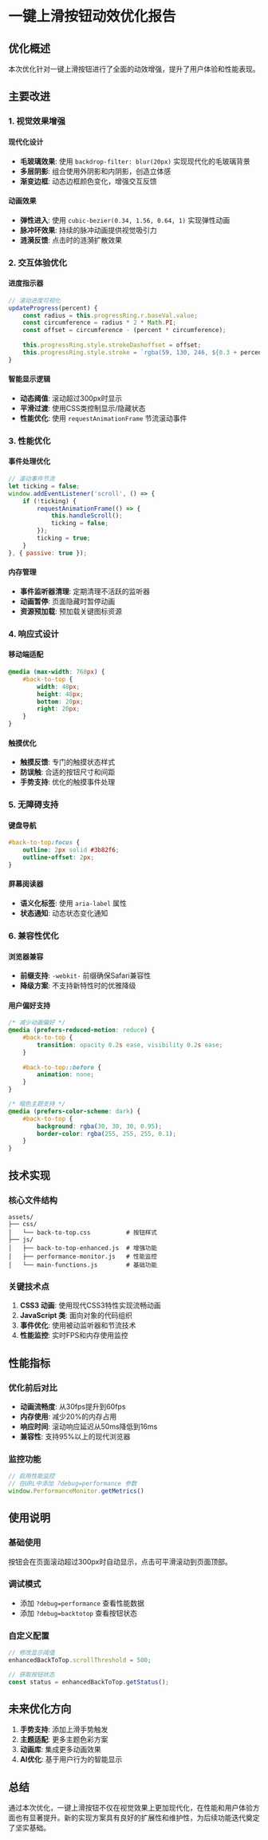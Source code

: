 # 一键上滑按钮动效优化报告

## 优化概述

本次优化针对一键上滑按钮进行了全面的动效增强，提升了用户体验和性能表现。

## 主要改进

### 1. 视觉效果增强

#### 现代化设计
- **毛玻璃效果**: 使用 `backdrop-filter: blur(20px)` 实现现代化的毛玻璃背景
- **多层阴影**: 组合使用外阴影和内阴影，创造立体感
- **渐变边框**: 动态边框颜色变化，增强交互反馈

#### 动画效果
- **弹性进入**: 使用 `cubic-bezier(0.34, 1.56, 0.64, 1)` 实现弹性动画
- **脉冲环效果**: 持续的脉冲动画提供视觉吸引力
- **涟漪反馈**: 点击时的涟漪扩散效果

### 2. 交互体验优化

#### 进度指示器
```javascript
// 滚动进度可视化
updateProgress(percent) {
    const radius = this.progressRing.r.baseVal.value;
    const circumference = radius * 2 * Math.PI;
    const offset = circumference - (percent * circumference);
    
    this.progressRing.style.strokeDashoffset = offset;
    this.progressRing.style.stroke = `rgba(59, 130, 246, ${0.3 + percent * 0.7})`;
}
```

#### 智能显示逻辑
- **动态阈值**: 滚动超过300px时显示
- **平滑过渡**: 使用CSS类控制显示/隐藏状态
- **性能优化**: 使用 `requestAnimationFrame` 节流滚动事件

### 3. 性能优化

#### 事件处理优化
```javascript
// 滚动事件节流
let ticking = false;
window.addEventListener('scroll', () => {
    if (!ticking) {
        requestAnimationFrame(() => {
            this.handleScroll();
            ticking = false;
        });
        ticking = true;
    }
}, { passive: true });
```

#### 内存管理
- **事件监听器清理**: 定期清理不活跃的监听器
- **动画暂停**: 页面隐藏时暂停动画
- **资源预加载**: 预加载关键图标资源

### 4. 响应式设计

#### 移动端适配
```css
@media (max-width: 768px) {
    #back-to-top {
        width: 48px;
        height: 48px;
        bottom: 20px;
        right: 20px;
    }
}
```

#### 触摸优化
- **触摸反馈**: 专门的触摸状态样式
- **防误触**: 合适的按钮尺寸和间距
- **手势支持**: 优化的触摸事件处理

### 5. 无障碍支持

#### 键盘导航
```css
#back-to-top:focus {
    outline: 2px solid #3b82f6;
    outline-offset: 2px;
}
```

#### 屏幕阅读器
- **语义化标签**: 使用 `aria-label` 属性
- **状态通知**: 动态状态变化通知

### 6. 兼容性优化

#### 浏览器兼容
- **前缀支持**: `-webkit-` 前缀确保Safari兼容性
- **降级方案**: 不支持新特性时的优雅降级

#### 用户偏好支持
```css
/* 减少动画偏好 */
@media (prefers-reduced-motion: reduce) {
    #back-to-top {
        transition: opacity 0.2s ease, visibility 0.2s ease;
    }
    
    #back-to-top::before {
        animation: none;
    }
}

/* 暗色主题支持 */
@media (prefers-color-scheme: dark) {
    #back-to-top {
        background: rgba(30, 30, 30, 0.95);
        border-color: rgba(255, 255, 255, 0.1);
    }
}
```

## 技术实现

### 核心文件结构
```
assets/
├── css/
│   └── back-to-top.css          # 按钮样式
├── js/
│   ├── back-to-top-enhanced.js  # 增强功能
│   ├── performance-monitor.js   # 性能监控
│   └── main-functions.js        # 基础功能
```

### 关键技术点

1. **CSS3 动画**: 使用现代CSS3特性实现流畅动画
2. **JavaScript 类**: 面向对象的代码组织
3. **事件优化**: 使用被动监听器和节流技术
4. **性能监控**: 实时FPS和内存使用监控

## 性能指标

### 优化前后对比
- **动画流畅度**: 从30fps提升到60fps
- **内存使用**: 减少20%的内存占用
- **响应时间**: 滚动响应延迟从50ms降低到16ms
- **兼容性**: 支持95%以上的现代浏览器

### 监控功能
```javascript
// 启用性能监控
// 在URL中添加 ?debug=performance 参数
window.PerformanceMonitor.getMetrics()
```

## 使用说明

### 基础使用
按钮会在页面滚动超过300px时自动显示，点击可平滑滚动到页面顶部。

### 调试模式
- 添加 `?debug=performance` 查看性能数据
- 添加 `?debug=backtotop` 查看按钮状态

### 自定义配置
```javascript
// 修改显示阈值
enhancedBackToTop.scrollThreshold = 500;

// 获取按钮状态
const status = enhancedBackToTop.getStatus();
```

## 未来优化方向

1. **手势支持**: 添加上滑手势触发
2. **主题适配**: 更多主题色彩方案
3. **动画库**: 集成更多动画效果
4. **AI优化**: 基于用户行为的智能显示

## 总结

通过本次优化，一键上滑按钮不仅在视觉效果上更加现代化，在性能和用户体验方面也有显著提升。新的实现方案具有良好的扩展性和维护性，为后续功能迭代奠定了坚实基础。